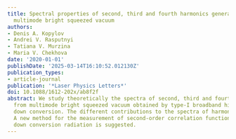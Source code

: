 ```yaml
---
title: Spectral properties of second, third and fourth harmonics generation from broadband
  multimode bright squeezed vacuum
authors:
- Denis A. Kopylov
- Andrei V. Rasputnyi
- Tatiana V. Murzina
- Maria V. Chekhova
date: '2020-01-01'
publishDate: '2025-03-14T16:10:52.012130Z'
publication_types:
- article-journal
publication: '*Laser Physics Letters*'
doi: 10.1088/1612-202x/ab8f2f
abstract: We study theoretically the spectra of second, third and fourth harmonics
  from multimode bright squeezed vacuum obtained by type-I broadband high-gain parametric
  down conversion. The different contributions to the spectra of harmonics are analyzed.
  A new method for the measurement of second-order correlation function of parametric
  down conversion radiation is suggested.
---
```

